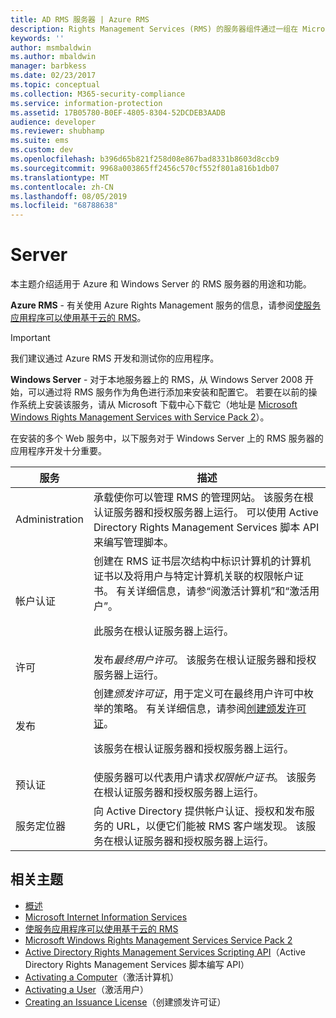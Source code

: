 ```yaml
---
title: AD RMS 服务器 | Azure RMS
description: Rights Management Services (RMS) 的服务器组件通过一组在 Microsoft Internet Information Services 上运行的 Web 服务实现。
keywords: ''
author: msmbaldwin
ms.author: mbaldwin
manager: barbkess
ms.date: 02/23/2017
ms.topic: conceptual
ms.collection: M365-security-compliance
ms.service: information-protection
ms.assetid: 17B05780-B0EF-4805-8304-52DCDEB3AADB
audience: developer
ms.reviewer: shubhamp
ms.suite: ems
ms.custom: dev
ms.openlocfilehash: b396d65b821f258d08e867bad8331b8603d8ccb9
ms.sourcegitcommit: 9968a003865ff2456c570cf552f801a816b1db07
ms.translationtype: MT
ms.contentlocale: zh-CN
ms.lasthandoff: 08/05/2019
ms.locfileid: "68788638"
---
```

# <a name="server"></a>Server

本主题介绍适用于 Azure 和 Windows Server 的 RMS 服务器的用途和功能。

**Azure RMS** - 有关使用 Azure Rights Management 服务的信息，请参阅[使服务应用程序可以使用基于云的 RMS](how-to-use-file-api-with-aadrm-cloud.md)。

> [!IMPORTANT] 
> 我们建议通过 Azure RMS 开发和测试你的应用程序。

**Windows Server** - 对于本地服务器上的 RMS，从 Windows Server 2008 开始，可以通过将 RMS 服务作为角色进行添加来安装和配置它。 若要在以前的操作系统上安装该服务，请从 Microsoft 下载中心下载它（地址是 [Microsoft Windows Rights Management Services with Service Pack 2](https://www.microsoft.com/download/details.aspx?id=4909)）。

在安装的多个 Web 服务中，以下服务对于 Windows Server 上的 RMS 服务器的应用程序开发十分重要。

| 服务 | 描述 |
|---------|-------------|
| Administration | 承载使你可以管理 RMS 的管理网站。 该服务在根认证服务器和授权服务器上运行。 可以使用 Active Directory Rights Management Services 脚本 API 来编写管理脚本。|
| 帐户认证 |创建在 RMS 证书层次结构中标识计算机的计算机证书以及将用户与特定计算机关联的权限帐户证书。 有关详细信息，请参“阅激活计算机”和“激活用户”。<p><p>此服务在根认证服务器上运行。 |
|许可 | 发布*最终用户许可*。 该服务在根认证服务器和授权服务器上运行。|
|发布 | 创建*颁发许可证*，用于定义可在最终用户许可中枚举的策略。 有关详细信息，请参阅[创建颁发许可证](https://msdn.microsoft.com/library/Aa362355)。<p><p>该服务在根认证服务器和授权服务器上运行。|
|预认证 | 使服务器可以代表用户请求*权限帐户证书*。 该服务在根认证服务器和授权服务器上运行。|
|服务定位器 | 向 Active Directory 提供帐户认证、授权和发布服务的 URL，以便它们能被 RMS 客户端发现。 该服务在根认证服务器和授权服务器上运行。|

## <a name="related-topics"></a>相关主题 ##
* [概述](ad-rms-overview.md)
* [Microsoft Internet Information Services](https://www.iis.net/overview)
* [使服务应用程序可以使用基于云的 RMS](how-to-use-file-api-with-aadrm-cloud.md)
* [Microsoft Windows Rights Management Services Service Pack 2](https://www.microsoft.com/download/details.aspx?id=4909)
* [Active Directory Rights Management Services Scripting API](https://msdn.microsoft.com/library/Bb968797)（Active Directory Rights Management Services 脚本编写 API）
* [Activating a Computer](https://msdn.microsoft.com/library/Cc530377)（激活计算机）
* [Activating a User](https://msdn.microsoft.com/library/Cc530378)（激活用户）
* [Creating an Issuance License](https://msdn.microsoft.com/library/Aa362355)（创建颁发许可证）

